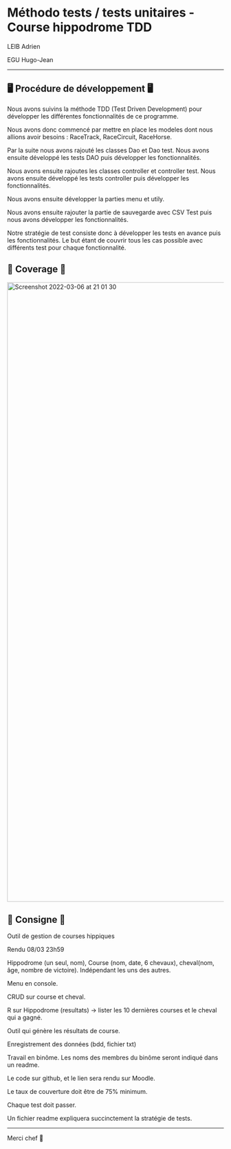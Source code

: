 # Méthodo tests / tests unitaires - Course hippodrome TDD

LEIB Adrien

EGU Hugo-Jean

----

## 🖥️ Procédure de développement 🖥️

Nous avons suivins la méthode TDD (Test Driven Development) pour développer les différentes fonctionnalités de ce programme.

Nous avons donc commencé par mettre en place les modeles dont nous allions avoir besoins : RaceTrack, RaceCircuit, RaceHorse.

Par la suite nous avons rajouté les classes Dao et Dao test. Nous avons ensuite développé les tests DAO puis développer les fonctionnalités.

Nous avons ensuite rajoutes les classes controller et controller test. Nous avons ensuite développé les tests controller puis développer les fonctionnalités.

Nous avons ensuite développer la parties menu et utily.

Nous avons ensuite rajouter la partie de sauvegarde avec CSV Test puis nous avons développer les fonctionnalités.

Notre stratégie de test consiste donc à développer les tests en avance puis les fonctionnalités. Le but étant de couvrir tous les cas possible avec différents test pour chaque fonctionnalité.

## 📖 Coverage 📖

<img width="1438" alt="Screenshot 2022-03-06 at 21 01 30" src="https://user-images.githubusercontent.com/12957553/156940063-a0800794-acd0-408c-b3a0-d4d2fbda9ded.png">


## 🍕 Consigne 🍕

Outil de gestion de courses hippiques

Rendu 08/03 23h59

Hippodrome (un seul, nom), Course (nom, date, 6 chevaux), cheval(nom, âge, nombre de victoire). Indépendant les uns des autres.

Menu en console.

CRUD sur course et cheval.

R sur Hippodrome (resultats) -> lister les 10 dernières courses et le cheval qui a gagné.

Outil qui génère les résultats de course.

Enregistrement des données (bdd, fichier txt)

Travail en binôme. Les noms des membres du binôme seront indiqué dans un readme.

Le code sur github, et le lien sera rendu sur Moodle.

Le taux de couverture doit être de 75% minimum.

Chaque test doit passer.

Un fichier readme expliquera succinctement la stratégie de tests.

----

Merci chef 🤝


